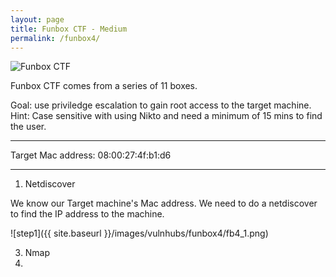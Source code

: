 ```yaml
---
layout: page
title: Funbox CTF - Medium
permalink: /funbox4/
---
```

![Funbox CTF](https://www.vulnhub.com/entry/funbox-ctf,546/)<br>

Funbox CTF comes from a series of 11 boxes. 

Goal: use priviledge escalation to gain root access to the target machine.
Hint: Case sensitive with using Nikto and need a minimum of 15 mins to find the user.
<hr>
Target Mac address: 08:00:27:4f:b1:d6
<hr>

1. Netdiscover

We know our Target machine's Mac address. We need to do a netdiscover to find the IP address to the machine. 

![step1]({{ site.baseurl }}/images/vulnhubs/funbox4/fb4_1.png)

3. Nmap
4. 

